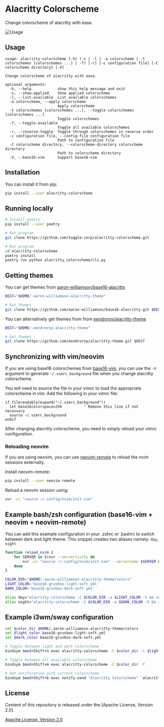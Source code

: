 # Alacritty Colorscheme

Change colorscheme of alacritty with ease.

![Usage](https://user-images.githubusercontent.com/4928045/38159826-c451861a-34d0-11e8-979b-34b67027fb87.gif)

## Usage

```
usage: alacritty-colorscheme [-h] (-s | -l | -a colorscheme | -t colorschemes [colorschemes ...] | -T) [-r] [-c configuration file] [-C colorscheme directory] [-V]

Change colorscheme of alacritty with ease.

optional arguments:
  -h, --help            show this help message and exit
  -s, --show-applied    Show applied colorscheme
  -l, --list-available  List available colorschemes
  -a colorscheme, --apply colorscheme
                        Apply colorscheme
  -t colorschemes [colorschemes ...], --toggle colorschemes [colorschemes ...]
                        Toggle colorschemes
  -T, --toggle-available
                        Toggle all available colorschemes
  -r, --reverse-toggle  Toggle through colorschemes in reverse order
  -c configuration file, --config-file configuration file
                        Path to configuration file
  -C colorscheme directory, --colorscheme-directory colorscheme directory
                        Path to colorscheme directory
  -V, --base16-vim      Support base16-vim
```

## Installation

You can install it from pip:

```bash
pip install --user alacritty-colorscheme
```

## Running locally

```bash
# Install poetry
pip install --user poetry

# Get program
git clone https://github.com/toggle-corp/alacritty-colorscheme.git

# Run program
cd alacritty-colorscheme
poetry install
poetry run python alacritty_colorscheme/cli.py
```

## Getting themes

You can get themes from [aaron-williamson/base16-alacritty](https://github.com/aaron-williamson/base16-alacritty)

```bash
DEST="$HOME/.aaron-williamson-alacritty-theme"

# Get themes
git clone https://github.com/aaron-williamson/base16-alacritty.git $DEST
```

You can alternatively get themes from from [eendroroy/alacritty-theme](https://github.com/eendroroy/alacritty-theme)

```bash
DEST="$HOME/.eendroroy-alacritty-theme"

# Get themes
git clone https://github.com/eendroroy/alacritty-theme.git $DEST
```

## Synchronizing with vim/neovim

If you are using base16 colorschemes from
[base16-vim](https://github.com/chriskempson/base16-vim), you can use the `-V`
argument to generate `~/.vimrc_background` file when you change alacritty
colorscheme.

You will need to source the file in your vimrc to load the appropriate
colorscheme in vim. Add the following in your vimrc file:

```vim
if filereadable(expand("~/.vimrc_background"))
  let base16colorspace=256          " Remove this line if not necessary
  source ~/.vimrc_background
endif
```

After changing alacritty colorscheme, you need to simply reload your vimrc
configuration.

### Reloading neovim

If you are using neovim, you can use
[neovim-remote](https://github.com/mhinz/neovim-remote) to reload the nvim
sessions externally.

Install neovim-remote:

```bash
pip install --user neovim-remote
```

Reload a neovim session using:

```bash
nvr -cc "source ~/.config/nvim/init.vim"
```

## Example bash/zsh configuration (base16-vim + neovim + neovim-remote)

You can add this example configuration in your .zshrc or .bashrc to switch
between dark and light theme.
This snippet creates two aliases namely: `day`, `night`

```bash
function reload_nvim {
    for SERVER in $(nvr --serverlist); do
        nvr -cc "source ~/.config/nvim/init.vim" --servername $SERVER &
    done
}

COLOR_DIR="$HOME/.aaron-williamson-alacritty-theme/colors"
LIGHT_COLOR='base16-gruvbox-light-soft.yml'
DARK_COLOR='base16-gruvbox-dark-soft.yml'

alias day="alacritty-colorscheme -C $COLOR_DIR -a $LIGHT_COLOR -V && reload_nvim"
alias night="alacritty-colorscheme -C $COLOR_DIR -a $DARK_COLOR -V && reload_nvim"
```

## Example i3wm/sway configuration

```bash
set $color_dir $HOME/.aaron-williamson-alacritty-theme/colors
set $light_color base16-gruvbox-light-soft.yml
set $dark_color base16-gruvbox-dark-soft.yml

# Toggle between light and dark colorscheme
bindsym $mod+Shift+n exec alacritty-colorscheme -C $color_dir -t $light_color $dark_color

# Toggle between all available colorscheme
bindsym $mod+Shift+m exec alacritty-colorscheme -C $color_dir -T

# Get notification with current colorscheme
bindsym $mod+Shift+b exec notify-send "Alacritty Colorscheme" `alacritty-colorscheme -C $color_dir -s`
```

## License

Content of this repository is released under the [Apache License, Version 2.0].

[Apache License, Version 2.0](./LICENSE-APACHE)
